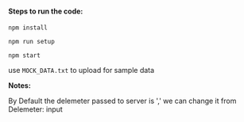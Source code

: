 <h4>Steps to run the code:</h4>

```npm install```

```npm run setup```

```npm start```


use ```MOCK_DATA.txt``` to upload for sample data


<b>Notes:</b>

By Default the delemeter passed to server is ',' we can change it from Delemeter: input
